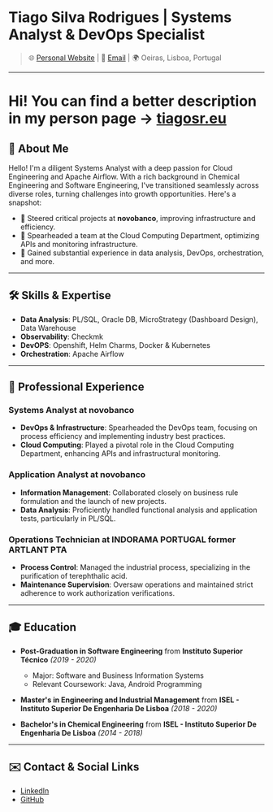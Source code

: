 <!---
title: "My presentation"
date: "2023-08-20"
version: "1.0.0"
author: "Tiago Rodrigues"
tags: "meta"
--->
# Tiago Silva Rodrigues | Systems Analyst & DevOps Specialist
> 🌐 [Personal Website](https://tiagosrodrigues.github.io) | 📧 [Email](mailto:Tiago_SRodrigues@outlook.com) | 🌍 Oeiras, Lisboa, Portugal

---

# Hi! You can find a better description in my person page -> [tiagosr.eu](https://tiagosr.eu)

## 👋 About Me
Hello! I'm a diligent Systems Analyst with a deep passion for Cloud Engineering and Apache Airflow. With a rich background in Chemical Engineering and Software Engineering, I've transitioned seamlessly across diverse roles, turning challenges into growth opportunities. Here's a snapshot:

- 🚀 Steered critical projects at **novobanco**, improving infrastructure and efficiency.
- 🤖 Spearheaded a team at the Cloud Computing Department, optimizing APIs and monitoring infrastructure.
- 🌟 Gained substantial experience in data analysis, DevOps, orchestration, and more.

---

## 🛠 Skills & Expertise

- **Data Analysis**: PL/SQL, Oracle DB, MicroStrategy (Dashboard Design), Data Warehouse
- **Observability**: Checkmk
- **DevOPS**: Openshift, Helm Charms, Docker & Kubernetes
- **Orchestration**: Apache Airflow

---

## 💼 Professional Experience

### **Systems Analyst** at **novobanco**
- **DevOps & Infrastructure**: Spearheaded the DevOps team, focusing on process efficiency and implementing industry best practices.
- **Cloud Computing**: Played a pivotal role in the Cloud Computing Department, enhancing APIs and infrastructural monitoring.

### **Application Analyst** at **novobanco**
- **Information Management**: Collaborated closely on business rule formulation and the launch of new projects.
- **Data Analysis**: Proficiently handled functional analysis and application tests, particularly in PL/SQL.

### **Operations Technician** at **INDORAMA PORTUGAL** former **ARTLANT PTA**
- **Process Control**: Managed the industrial process, specializing in the purification of terephthalic acid.
- **Maintenance Supervision**: Oversaw operations and maintained strict adherence to work authorization verifications.

---

## 🎓 Education

- **Post-Graduation in Software Engineering** from **Instituto Superior Técnico** _(2019 - 2020)_
  - Major: Software and Business Information Systems
  - Relevant Coursework: Java, Android Programming

- **Master's in Engineering and Industrial Management** from **ISEL - Instituto Superior De Engenharia De Lisboa** _(2018 - 2020)_

- **Bachelor's in Chemical Engineering** from **ISEL - Instituto Superior De Engenharia De Lisboa** _(2014 - 2018)_

---

## ✉️ Contact & Social Links

- [LinkedIn](http://linkedin.com/in/tiagosilvarodrigues)
- [GitHub](http://github.com/tiagosrodrigues)
